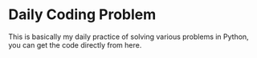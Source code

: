 # Daily Coding Problem
This is basically my daily practice of solving various problems in Python, you can get the code directly from here.
